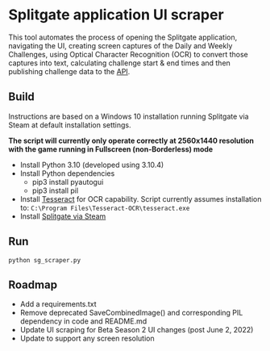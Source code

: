 # Splitgate application UI scraper

This tool automates the process of opening the Splitgate application, navigating the UI, creating screen captures of the Daily and Weekly Challenges, using Optical Character Recognition (OCR) to convert those captures into text, calculating challenge start & end times and then publishing challenge data to the [API](../api/).

## Build
Instructions are based on a Windows 10 installation running Splitgate via Steam at default installation settings.

**The script will currently only operate correctly at 2560x1440 resolution with the game running in Fullscreen (non-Borderless) mode**

- Install Python 3.10 (developed using 3.10.4)
- Install Python dependencies
  - pip3 install pyautogui
  - pip3 install pil
- Install [Tesseract](https://tesseract-ocr.github.io/tessdoc/Installation.html) for OCR capability.
Script currently assumes installation to: `C:\Program Files\Tesseract-OCR\tesseract.exe`
- Install [Splitgate via Steam](https://store.steampowered.com/app/677620/Splitgate/)

## Run

`python sg_scraper.py`

## Roadmap
- Add a requirements.txt
- Remove deprecated SaveCombinedImage() and corresponding PIL dependency in code and README.md
- Update UI scraping for Beta Season 2 UI changes (post June 2, 2022)
- Update to support any screen resolution
